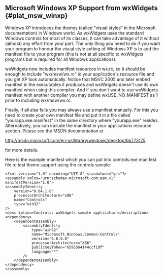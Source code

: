 Microsoft Windows XP Support from wxWidgets {#plat_msw_winxp}
-------------------------------------------

Windows XP introduces the themes (called "visual styles" in the Microsoft
documentation) in Windows world. As wxWidgets uses the standard Windows
controls for most of its classes, it can take advantage of it without
(almost) any effort from your part. The only thing you need to do if you
want your program to honour the visual style setting of Windows XP is to
add the manifest file to your program (this is not at all specific to
wxWidgets programs but is required for all Windows applications).

wxWidgets now includes manifest resources in wx.rc, so it should be enough to
include "wx/msw/wx.rc" in your application's resource file and you get
XP look automatically. Notice that MSVC 2005 and later embed manifest in the
executables it produces and wxWidgets doesn't use its own manifest when using
this compiler. And if you don't want to use wxWidgets manifest with another
compiler you may define wxUSE_NO_MANIFEST as 1 prior to including wx/msw/wx.rc.


Finally, if all else fails you may always use a manifest manually. For this you
need to create your own manifest file and put it in a file called
"yourapp.exe.manifest" in the same directory where "yourapp.exe" resides.
Alternatively, you can include the manifest in your applications resource
section. Please see the MSDN documentation at

http://msdn.microsoft.com/en-us/library/windows/desktop/bb773175

for more details.

Here is the example manifest which you can put into controls.exe.manifest
file to test theme support using the controls sample:

    <?xml version="1.0" encoding="UTF-8" standalone="yes"?>
    <assembly xmlns="urn:schemas-microsoft-com:asm.v1" manifestVersion="1.0">
    <assemblyIdentity
        version="0.64.1.0"
        processorArchitecture="x86"
        name="Controls"
        type="win32"
    />
    <description>Controls: wxWidgets sample application</description>
    <dependency>
        <dependentAssembly>
            <assemblyIdentity
                type="win32"
                name="Microsoft.Windows.Common-Controls"
                version="6.0.0.0"
                processorArchitecture="X86"
                publicKeyToken="6595b64144ccf1df"
                language="*"
            />
        </dependentAssembly>
    </dependency>
    </assembly>
